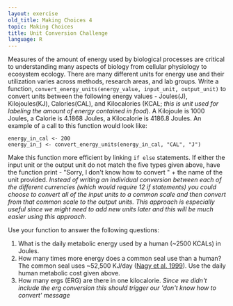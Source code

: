 ```yaml
---
layout: exercise
old_title: Making Choices 4
topic: Making Choices
title: Unit Conversion Challenge
language: R
---
```


Measures of the amount of energy used by biological processes are critical to 
understanding many aspects of biology from cellular physiology to ecosystem 
ecology. There are many different units for energy use and their utilization 
varies across methods, research areas, and lab groups. Write a function, 
`convert_energy_units(energy_value, input_unit, output_unit)` to convert units 
between the following energy values - Joules(J), Kilojoules(KJ), Calories(CAL), 
and Kilocalories (KCAL; *this is unit used for labeling the amount of energy 
contained in food*). A Kilojoule is 1000 Joules, a Calorie is 4.1868 Joules, a
Kilocalorie is 4186.8 Joules. An example of a call to this function would look 
like:

```
energy_in_cal <- 200
energy_in_j <- convert_energy_units(energy_in_cal, "CAL", "J")
```

Make this function more efficient by linking `if else` statements. If either the 
input unit or the output unit do not match the five types given above, have the 
function print - "Sorry, I don't know how to convert " + the name of the unit 
provided. *Instead of writing an individual conversion between each of the 
different currencies (which would require 12 if statements) you could choose to 
convert all of the input units to a common scale and then convert from that 
common scale to the output units. This approach is especially useful since we 
might need to add new units later and this will be much easier using this 
approach.*

Use your function to answer the following questions:

1. What is the daily metabolic energy used by a human (~2500 KCALs) in Joules.
2. How many times more energy does a common seal use than a human? The common   seal uses ~52,500 KJ/day ([Nagy et al. 1999](http://www.annualreviews.org/doi/abs/10.1146/annurev.nutr.19.1.247)). Use the daily human metabolic cost given above.
3. How many ergs (ERG) are there in one kilocalorie. *Since we didn't include the erg conversion this should trigger our 'don't know how to convert' message*
